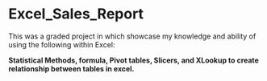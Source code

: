 # Excel_Sales_Report
This was a graded project in which showcase my knowledge and ability of using the following within Excel:
<p>
<b>Statistical Methods, formula, Pivot tables, Slicers, and XLookup to create relationship between tables in excel. </b>
</p>
